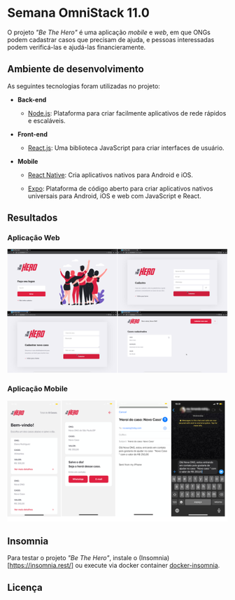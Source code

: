 # Semana OmniStack 11.0

O projeto *"Be The Hero"* é uma aplicação *mobile* e *web*, em que ONGs podem cadastrar casos que precisam de ajuda, e pessoas interessadas podem verificá-las e ajudá-las financieramente.  

## Ambiente de desenvolvimento

As seguintes tecnologias foram utilizadas no projeto:

* **Back-end**

	* [Node.js](https://nodejs.org/): Plataforma para criar facilmente aplicativos de rede rápidos e escaláveis.

* **Front-end**

	* [React.js](https://reactjs.org/): Uma biblioteca JavaScript para criar interfaces de usuário.

* **Mobile**

	* [React Native](https://reactnative.dev/): Cria aplicativos nativos para Android e iOS.

	* [Expo](https://expo.io/): Plataforma de código aberto para criar aplicativos nativos universais para Android, iOS e web com JavaScript e React.

## Resultados

### Aplicação Web

![be-the-hero-web](img/bethehero.png)

### Aplicação Mobile

![be-the-hero-mobile](img/bethehero-mobile.png)

## Insomnia

Para testar o projeto *"Be The Hero"*, instale o (Insomnia)[https://insomnia.rest/] ou execute via docker container [docker-insomnia](https://github.com/camiloariza/docker-insomnia).

## Licença